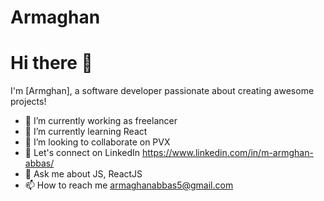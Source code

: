 # Armaghan
# Hi there 👋

I'm [Armghan], a software developer passionate about creating awesome projects!

- 🔭 I’m currently working as freelancer
- 🌱 I’m currently learning React
- 👯 I’m looking to collaborate on PVX
- 📝 Let's connect on LinkedIn https://www.linkedin.com/in/m-armghan-abbas/
- 💬 Ask me about JS, ReactJS
- 📫 How to reach me armaghanabbas5@gmail.com
